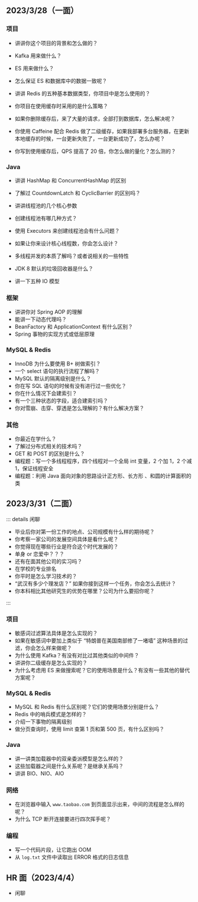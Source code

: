 ## 2023/3/28（一面）

### 项目

- 讲讲你这个项目的背景和怎么做的？
- Kafka 用来做什么？
- ES 用来做什么？
- 怎么保证 ES 和数据库中的数据一致呢？

- 讲讲 Redis 的五种基本数据类型，你项目中是怎么使用的？
- 你项目在使用缓存时采用的是什么策略？
- 如果你删除缓存后，来了大量的请求，全部打到数据库，怎么解决呢？
- 你使用 Caffeine 配合 Redis 做了二级缓存，如果我部署多台服务器，在更新本地缓存的时候，一台更新失败了，一台更新成功了，怎么办呢？
- 你写到使用缓存后，QPS 提高了 20 倍，你怎么做的量化？怎么测的？

### Java

- 讲讲 HashMap 和 ConcurrentHashMap 的区别

- 了解过 CountdownLatch 和 CyclicBarrier 的区别吗？
- 讲讲线程池的几个核心参数
- 创建线程池有哪几种方式？
- 使用 Executors 来创建线程池会有什么问题？
- 如果让你来设计核心线程数，你会怎么设计？
- 多线程并发的本质了解吗？或者说相关的一些特性
- JDK 8 默认的垃圾回收器是什么？
- 讲一下五种 IO 模型

### 框架

- 讲讲你对 Spring AOP 的理解
- 能讲一下动态代理吗？
- BeanFactory 和 ApplicationContext 有什么区别？
- Spring 事物的实现方式或低层原理

### MySQL & Redis

- InnoDB 为什么要使用 B+ 树做索引？
- 一个 select 语句的执行流程了解吗？
- MySQL 默认的隔离级别是什么？
- 你在写 SQL 语句的时候有没有进行过一些优化？
- 你在什么情况下会建索引？
- 有一个三种状态的字段，适合建索引吗？
- 你对雪崩、击穿、穿透是怎么理解的？有什么解决方案？

### 其他

- 你最近在学什么？
- 了解过分布式相关的技术吗？
- GET 和 POST 的区别是什么？
- 编程题：写一个多线程程序，四个线程对一个全局 int 变量，2 个加 1，2 个减 1，保证线程安全
- 编程题：利用 Java 面向对象的思路设计正方形、长方形 、和圆的计算面积的类

## 2023/3/31（二面）

::: details 闲聊

- 毕业后你对第一份工作的地点、公司规模有什么样的期待呢？
- 你考察一家公司的发展空间具体是看什么呢？
- 你觉得现在哪些行业是符合这个时代发展的？
- 单身 or 恋爱中？？？
- 还有在面其他公司的实习吗？
- 在学校的专业排名
- 你平时是怎么学习技术的？
- “武汉有多少个理发店？” 如果你接到这样一个任务，你会怎么去统计？
- 你本科相比其他研究生的优势在哪里？公司为什么要招你呢？

:::

### 项目

- 敏感词过滤算法具体是怎么实现的？
- 如果在敏感词中要加上类似于 “特朗普在美国南部修了一堵墙” 这种场景的过滤，你会怎么样来做呢？
- 为什么使用 Kafka？有没有对比过其他类似的中间件？
- 讲讲你二级缓存是怎么实现的？
- 为什么考虑用 ES 来做搜索呢？它的使用场景是什么？有没有一些其他的替代方案呢？

### MySQL & Redis

- MySQL 和 Redis 有什么区别呢？它们的使用场景分别是什么？
- Redis 中的哨兵模式是怎样的？
- 介绍一下事物的隔离级别
- 做分页查询时，使用 limit 查第 1 页和第 500 页，有什么区别吗？

### Java

- 讲一讲类加载器中的双亲委派模型是怎么样的？
- 这些加载器之间是什么关系呢？是继承关系吗？
- 讲讲 BIO、NIO、AIO

### 网络

- 在浏览器中输入 `www.taobao.com` 到页面显示出来，中间的流程是怎么样的呢？
- 为什么 TCP 断开连接要进行四次挥手呢？

### 编程

- 写一个代码片段，让它跑出 OOM
- 从 `log.txt` 文件中读取出 ERROR 格式的日志信息

## HR 面（2023/4/4）

- 闲聊
